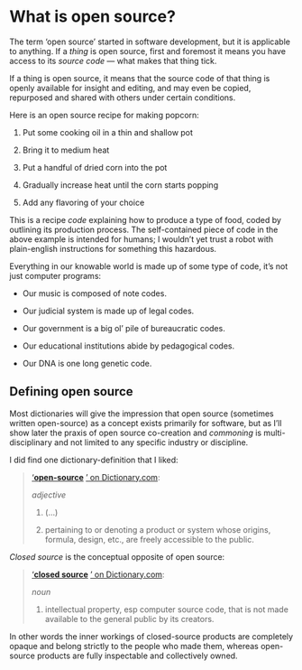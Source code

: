 What is open source?
====================

The term ‘open source’ started in software development, but it is applicable to anything. If a _thing_ is open source, first and foremost it means you have access to its _source code_ — what makes that thing tick.

If a thing is open source, it means that the source code of that thing is openly available for insight and editing, and may even be copied, repurposed and shared with others under certain conditions.

Here is an open source recipe for making popcorn:

1.  Put some cooking oil in a thin and shallow pot
    
2.  Bring it to medium heat
    
3.  Put a handful of dried corn into the pot
    
4.  Gradually increase heat until the corn starts popping
    
5.  Add any flavoring of your choice
    

This is a recipe _code_ explaining how to produce a type of food, coded by outlining its production process. The self-contained piece of code in the above example is intended for humans; I wouldn’t yet trust a robot with plain-english instructions for something this hazardous.

Everything in our knowable world is made up of some type of code, it’s not just computer programs:

*   Our music is composed of note codes.
    
*   Our judicial system is made up of legal codes.
    
*   Our government is a big ol’ pile of bureaucratic codes.
    
*   Our educational institutions abide by pedagogical codes.
    
*   Our DNA is one long genetic code.
    

Defining open source
--------------------

Most dictionaries will give the impression that open source (sometimes written open-source) as a concept exists primarily for software, but as I’ll show later the praxis of open source co-creation and _commoning_ is multi-disciplinary and not limited to any specific industry or discipline.

I did find one dictionary-definition that I liked:

> [‘**open-source**](https://www.dictionary.com/browse/open-source) [’ on Dictionary.com](https://www.dictionary.com/browse/open-source):
> 
> _adjective_
> 
> 1.  (…)
>     
> 2.  pertaining to or denoting a product or system whose origins, formula, design, etc., are freely accessible to the public.
>     

_Closed source_ is the conceptual opposite of open source:

> [‘**closed source**](https://www.dictionary.com/browse/closed-source) [’ on Dictionary.com](https://www.dictionary.com/browse/closed-source):
> 
> _noun_
> 
> 1.  intellectual property, esp computer source code, that is not made available to the general public by its creators.

In other words the inner workings of closed-source products are completely opaque and belong strictly to the people who made them, whereas open-source products are fully inspectable and collectively owned.
